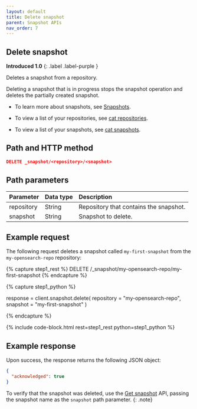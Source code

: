 ```yaml
---
layout: default
title: Delete snapshot
parent: Snapshot APIs
nav_order: 7
---
```


## Delete snapshot
**Introduced 1.0**
{: .label .label-purple }

Deletes a snapshot from a repository.

Deleting a snapshot that is in progress stops the snapshot operation and deletes the partially created snapshot.

* To learn more about snapshots, see [Snapshots]({{site.url}}{{site.baseurl}}/opensearch/snapshots/index).

* To view a list of your repositories, see [cat repositories]({{site.url}}{{site.baseurl}}/api-reference/cat/cat-repositories).

* To view a list of your snapshots, see [cat snapshots]({{site.url}}{{site.baseurl}}/api-reference/cat/cat-snapshots).

## Path and HTTP method

```json
DELETE _snapshot/<repository>/<snapshot>
```

## Path parameters

Parameter | Data type | Description
:--- | :--- | :---
repository | String | Repository that contains the snapshot. |
snapshot | String | Snapshot to delete. |

## Example request

The following request deletes a snapshot called `my-first-snapshot` from the `my-opensearch-repo` repository:

<!-- spec_insert_start
component: example_code
rest: DELETE /_snapshot/my-opensearch-repo/my-first-snapshot
-->
{% capture step1_rest %}
DELETE /_snapshot/my-opensearch-repo/my-first-snapshot
{% endcapture %}

{% capture step1_python %}


response = client.snapshot.delete(
  repository = "my-opensearch-repo",
  snapshot = "my-first-snapshot"
)

{% endcapture %}

{% include code-block.html
    rest=step1_rest
    python=step1_python %}
<!-- spec_insert_end -->

## Example response

Upon success, the response returns the following JSON object:

```json
{
  "acknowledged": true
}
```

To verify that the snapshot was deleted, use the [Get snapshot]({{site.url}}{{site.baseurl}}/api-reference/snapshots/get-snapshot) API, passing the snapshot name as the `snapshot` path parameter.
{: .note}
